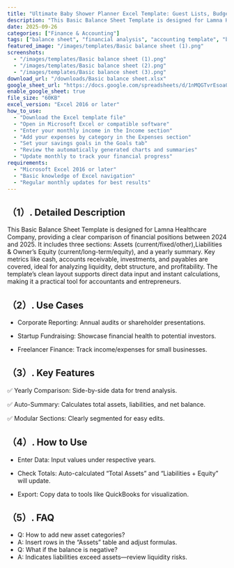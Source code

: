 ```yaml
---
title: "Ultimate Baby Shower Planner Excel Template: Guest Lists, Budget & Task Tracker"
description: "This Basic Balance Sheet Template is designed for Lamna Healthcare Company, providing a clear comparison of financial positions between 2024 and 2025."
date: 2025-09-26
categories: ["Finance & Accounting"]
tags: ["balance sheet", "financial analysis", "accounting template", "business finance"]
featured_image: "/images/templates/Basic balance sheet (1).png"
screenshots:
  - "/images/templates/Basic balance sheet (1).png"
  - "/images/templates/Basic balance sheet (2).png"
  - "/images/templates/Basic balance sheet (3).png"
download_url: "/downloads/Basic balance sheet.xlsx"
google_sheet_url: "https://docs.google.com/spreadsheets/d/1nMQGTvrEsoa07C9KKZ-pv4gQDHuCd-9JOqzMqlC1Zuc/edit?usp=sharing"
enable_google_sheet: true
file_size: "60KB"
excel_version: "Excel 2016 or later"
how_to_use:
  - "Download the Excel template file"
  - "Open in Microsoft Excel or compatible software"
  - "Enter your monthly income in the Income section"
  - "Add your expenses by category in the Expenses section"
  - "Set your savings goals in the Goals tab"
  - "Review the automatically generated charts and summaries"
  - "Update monthly to track your financial progress"
requirements:
  - "Microsoft Excel 2016 or later"
  - "Basic knowledge of Excel navigation"
  - "Regular monthly updates for best results"
---
```


## （1）. ​Detailed Description​
This Basic Balance Sheet Template is designed for Lamna Healthcare Company, providing a clear comparison of financial positions between 2024 and 2025. It includes three sections: ​Assets​ (current/fixed/other), ​Liabilities & Owner’s Equity​ (current/long-term/equity), and a yearly summary. Key metrics like cash, accounts receivable, investments, and payables are covered, ideal for analyzing liquidity, debt structure, and profitability. The template’s clean layout supports direct data input and instant calculations, making it a practical tool for accountants and entrepreneurs.

## （2）. ​Use Cases​

- ​Corporate Reporting: Annual audits or shareholder presentations.

- ​Startup Fundraising: Showcase financial health to potential investors.

- ​Freelancer Finance: Track income/expenses for small businesses.

## （3）. ​Key Features​

✅ ​Yearly Comparison: Side-by-side data for trend analysis.

✅ ​Auto-Summary: Calculates total assets, liabilities, and net balance.

✅ ​Modular Sections: Clearly segmented for easy edits.

## （4）. ​How to Use​

- ​Enter Data: Input values under respective years.

- ​Check Totals: Auto-calculated “Total Assets” and “Liabilities + Equity” will update.

- ​Export: Copy data to tools like QuickBooks for visualization.

## （5）. ​FAQ​
- ​Q: How to add new asset categories?​​
- ​A: Insert rows in the “Assets” table and adjust formulas.
- ​Q: What if the balance is negative?​​
- ​A: Indicates liabilities exceed assets—review liquidity risks.
